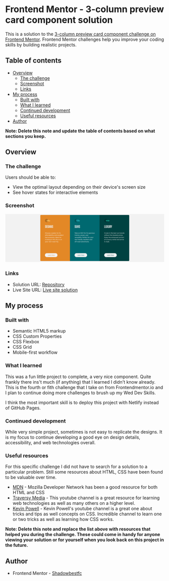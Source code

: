 # Frontend Mentor - 3-column preview card component solution

This is a solution to the [3-column preview card component challenge on Frontend Mentor](https://www.frontendmentor.io/challenges/3column-preview-card-component-pH92eAR2-). Frontend Mentor challenges help you improve your coding skills by building realistic projects. 

## Table of contents

- [Overview](#overview)
  - [The challenge](#the-challenge)
  - [Screenshot](#screenshot)
  - [Links](#links)
- [My process](#my-process)
  - [Built with](#built-with)
  - [What I learned](#what-i-learned)
  - [Continued development](#continued-development)
  - [Useful resources](#useful-resources)
- [Author](#author)

**Note: Delete this note and update the table of contents based on what sections you keep.**

## Overview

### The challenge

Users should be able to:

- View the optimal layout depending on their device's screen size
- See hover states for interactive elements

### Screenshot

![Desktop view](./img/screenshot.png)


### Links

- Solution URL: [Repository](https://github.com/Shadowbest/preview-cards)
- Live Site URL: [Live site solution](https://compassionate-leakey-db1691.netlify.app/)

## My process

### Built with

- Semantic HTML5 markup
- CSS Custom Properties
- CSS Flexbox
- CSS Grid
- Mobile-first workflow


### What I learned

This was a fun little project to complete, a very nice component. Quite frankly there ins't much (if anything) that I learned I didn't know already. This is the fourth or fith challenge that I take on from Frontendmentor.io and I plan to continue doing more challenges to brush up my Wed Dev Skills.

I think the most important skill is to deploy this project with Netlify instead of GitHub Pages.

### Continued development

While very simple project, sometimes is not easy to replicate the designs. It is my focus to continue developing a good eye on design details, accessibility, and web technologies overall.

### Useful resources

For this specific challenge I did not have to search for a solution to a particular problem. Still some resources about HTML, CSS have been found to be valuable over time.

- [MDN](https://developer.mozilla.org/en-US/) - Mozilla Developer Network has been a good resource for both HTML and CSS
- [Traversy Media](https://www.youtube.com/c/TraversyMedia) - This youtube channel is a great resource for learning web technologies as well as many others on a higher level.
- [Kevin Powell](https://www.youtube.com/user/KepowOb) - Kevin Powell's youtube channel is a great one about tricks and tips as well concepts on CSS. Incredible channel to learn one or two tricks as well as learning how CSS works.

**Note: Delete this note and replace the list above with resources that helped you during the challenge. These could come in handy for anyone viewing your solution or for yourself when you look back on this project in the future.**

## Author

- Frontend Mentor - [Shadowbestfc](https://www.frontendmentor.io/profile/Shadowbest)
